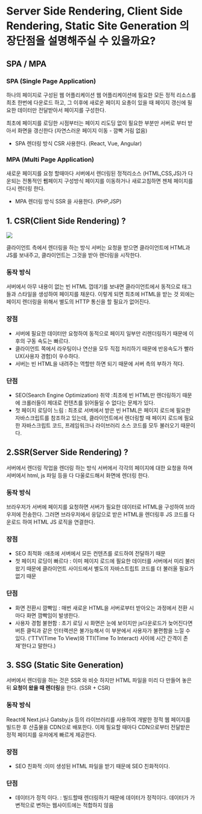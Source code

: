 # Server Side Rendering, Client Side Rendering, Static Site Generation 의 장단점을 설명해주실 수 있을까요?

## SPA / MPA

### SPA (Single Page Application)

하나의 페이지로 구성된 웹 어플리케이션
웹 어플리케이션에 필요한 모든 정적 리소스를 최초 한번에 다운로드 하고, 그 이후에 새로운 페이지 요총이 있을 때 페이지 갱신에 필요한 데이터만 전달받아서 페이지를 구성한다.

최초에 페이지를 로딩한 시점부터는 페이지 리도딩 없이 필요한 부분만 서버로 부터 받아서 화면을 갱신한다 (자연스러운 페이지 이동 - 깜빡 거림 없음)

- SPA 렌더링 방식 CSR 사용한다. (React, Vue, Angular)

### MPA (Multi Page Application)

새로운 페이지를 요청 할때마다 서버에서 렌더링된 정적리소스 (HTML,CSS,JS)가 다운되는 전통적인 퓁페이지 구성방식
페이지를 이동하거나 새로고침하면 젠체 페이지를 다시 렌더링 한다.

- MPA 렌더링 방식 SSR 을 사용한다. (PHP,JSP)

## 1. CSR(Client Side Rendering) ?

<img src="https://velog.velcdn.com/images%2Fhanei100%2Fpost%2F138d8a8d-8df9-4bca-bf0f-561d01b4cc84%2Fimage.png">

클라이언트 측에서 렌더링을 하는 방식
서버는 요청을 받으면 클라이언트에 HTML과 JS를 보내주고, 클라이언트는 그것을 받아 렌더링을 시작한다.

### 동작 방식

서버에서 아무 내용이 없는 빈 HTML 껍데기를 보내면 클라이언트에서 동적으로 태그들과 스타일을 생성하여 페이지를 채운다. 이렇게 되면 최초에 HTML을 받는 것 외에는 페이지 렌더링을 위해서 별도의 HTTP 통신을 할 필요가 없어진다.

### 장점

- 서버에 필요한 데이터만 요청하여 동적으로 페이지 일부만 리렌더링하기 때문에 이후의 구동 속도는 빠르다.
- 클라이언트 쪽에서 라우팅이나 연산을 모두 직접 처리하기 때문에 반응속도가 빨라 UX(사용자 경험)이 우수하다.
- 서버는 빈 HTML을 내려주는 역할만 하면 되기 때문에 서버 측의 부하가 적다.

### 단점

- SEO(Search Engine Optimization) 취약 :최초에 빈 HTML만 렌더링하기 때문에 크롤러들이 제대로 컨텐츠를 읽어들일 수 없다는 문제가 있다.
- 첫 페이지 로딩이 느림 : 최초로 서버에서 받은 빈 HTML은 페이지 로드에 필요한 자바스크립트를 참조하고 있는데, 클라이언트에서 렌더링할 때 페이지 로드에 필요한 자바스크립트 코드, 프레임워크나 라이브러리 소스 코드를 모두 불러오기 때문이다.

## 2.SSR(Server Side Rendering) ?

서버에서 렌더링 작업을 렌더링 하는 방식
서버에서 각각의 페이지에 대한 요청을 하며 서버에서 html, js 파일 등을 다 다울로드해서 화면에 렌더링 한다.

### 동작 방식

브라우저가 서버에 페이지를 요청하면 서버가 필요한 데이터로 HTML을 구성하여 브라우저에 전송한다. 그러면 브라우저에서 응답으로 받은 HTML을 렌더링후 JS 코드를 다운로드 하여 HTML JS 로직을 연결한다.

### 장점

- SEO 최적화 :애초에 서버에서 모든 컨텐츠를 로드하여 전달하기 때문
- 첫 페이지 로딩이 빠르다 : 이미 페이지 로드에 필요한 데이터를 서버에서 미리 불러왔기 때문에 클라이언트 사이드에서 별도의 자바스트립트 코드를 더 불러올 필요가 없기 때문

### 단점

- 화면 전환시 깜빡임 : 매번 새로운 HTML을 서버로부터 받아오는 과정에서 전환 시마다 화면 깜빡임이 발생한다.
- 사용자 경험 불현함 : 초기 로딩 시 화면은 눈에 보이지만 js다운로드가 늦어진다면 버튼 클릭과 같은 인터랙션은 불가능해서 이 부분에서 사용자가 불편함을 느낄 수 있다. ('TTV(Time To View)와 TTI(Time To Interact) 사이에 시간 간격이 존재'한다고 말한다.)

## 3. SSG (Static Site Generation)

서버에서 렌더링을 하는 것은 SSR 와 비슷 하지만 HTML 파일을 미리 다 만들어 놓은 뒤 **요청이 왔을 때 렌더링**을 한다. (SSR + CSR)

### 동작 방식

React에 Next.js나 Gatsby.js 등의 라이브러리를 사용하여 개발한 정적 웹 페이지를 빌드한 후 산출물을 CDN으로 배포한다. 이제 필요할 때마다 CDN으로부터 전달받은 정적 페이지를 유저에게 빠르게 제공한다.

### 장점

- SEO 친화적 :이미 생성된 HTML 파일을 받기 때문에 SEO 친화적이다.

### 단점

- 데이터가 정적 이다. : 빌드할때 렌더링하기 때문에 데이터가 정적이다. 데이터가 가변적으로 변하는 웹사이트에는 적합하지 않음
